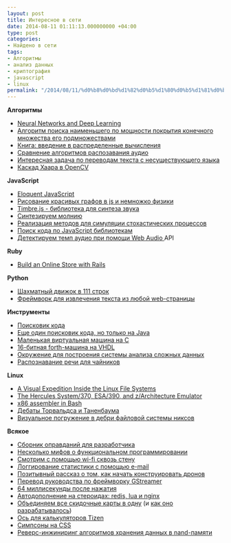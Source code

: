 ```yaml
---
layout: post
title: Интересное в сети
date: 2014-08-11 01:11:13.000000000 +04:00
type: post
categories:
- Найдено в сети
tags:
- Алгоритмы
- анализ данных
- криптография
- javascript
- linux
permalink: "/2014/08/11/%d0%b8%d0%bd%d1%82%d0%b5%d1%80%d0%b5%d1%81%d0%bd%d0%be%d0%b5-%d0%b2-%d1%81%d0%b5%d1%82%d0%b8/"
---
```

 **Алгоритмы**

- [Neural Networks and Deep Learning](http://neuralnetworksanddeeplearning.com/ "Neural Networks and Deep Learning")
- [Алгоритм поиска наименьшего по мощности покрытия конечного множества его подмножествами](http://habrahabr.ru/post/225831/ "Алгоритм поиска наименьшего по мощности покрытия конечного множества его подмножествами")
- [Книга: введение в распределенные вычисления](http://books.ifmo.ru/book/1403/vvedenie_v_raspredelennye_vychisleniya.htm "Введение в распределенные вычисления ")
- [Сравнение алгоритмов распозавания аудио](http://habrahabr.ru/post/232463/ "Сравнение алгоритмов распознавания аудио для Second Screen")
- [Интересная задача по переводам текста с несуществующего языка](http://habrahabr.ru/post/227611/ "Лингвистическая загадка. Переводим с «мертвого» языка")
- [Каскад Хаара в OpenCV](http://habrahabr.ru/company/recognitor/blog/228195/ "Работа каскада Хаара в OpenCV в картинках: теория и практика")

**JavaScript**

- [Eloquent JavaScript](http://eloquentjavascript.net/#2nd-ed "Eloquent JavaScript")
- [Рисование красивых графов в js и немножко физики](http://getspringy.com/ "Springy.js")
- [Timbre.js - библиотека для синтеза звука](https://github.com/mohayonao/timbre.js/ "timbre.js")
- [Синтезируем молнию](http://blog.kaistale.com/?p=1340 "Synthesizing thunder using JavaScript")
- [Реализация методов для симуляции стохастических процессов](https://github.com/NathanEpstein/stochastic "stochastic")
- [Поиск кода по JavaScript библиотекам](http://www.jsdb.io/ "The definitive source of the best JavaScript libraries, frameworks, and plugins.")
- [Детектируем темп аудио при помощи Web Audio ](http://tech.beatport.com/2014/web-audio/beat-detection-using-web-audio/ "Beat Detection Using JavaScript and the Web Audio API")API

**Ruby**

- [Build an Online Store with Rails](http://www.sitepoint.com/build-online-store-rails/ " Build an Online Store with Rails")

**Python**

- [Шахматный движок в 111 строк](https://github.com/thomasahle/sunfish "Sunfish")
- [Фреймворк для извлечения текста из любой web-страницы](http://textract.readthedocs.org/en/latest/index.html "Textract")

**Инструменты**

- [Поисковик кода](https://searchcode.com/ "SearchCode")
- [Еще один поисковик кода, но только на Java](http://codeexchange.ics.uci.edu/ "Search over 10 million Java classes in GitHub")
- [Маленькая виртуальная машина на C](https://github.com/tekknolagi/carp "CarpVM")
- [16-битная forth-машина на VHDL](https://github.com/inforichland/yafc "YAFC - Yet Another Forth Core")
- [Окружение для построения системы анализа сложных данных](http://tesseradata.org/ "Open Source Environment for Deep Analysis of Large Complex Data")
- [Распознавание речи для чайников](http://habrahabr.ru/post/226143/)

**Linux**

- [A Visual Expedition Inside the Linux File Systems](http://www.cs.jhu.edu/~razvanm/fs-expedition/ " A Visual Expedition Inside the Linux File Systems")
- [The Hercules System/370, ESA/390, and z/Architecture Emulator](http://www.hercules-390.org/ "The Hercules System/370, ESA/390, and z/Architecture Emulator")
- [x86 assembler in Bash](http://lists.gnu.org/archive/html/bug-bash/2001-02/msg00054.html "x86 assembler in Bash")
- [Дебаты Торвальдса и Таненбаума](http://oreilly.com/catalog/opensources/book/appa.html "Open Sources: Voices from the Open Source Revolution")
- [Визуальное погружение в дебри файловой системы никсов](http://www.cs.jhu.edu/~razvanm/fs-expedition/ "A Visual Expedition Inside the Linux File Systems")

**Всякое**

- [Сборник оправданий для разработчика](http://www.codingexcuses.com/ "Оправдания для программиста")
- [Несколько мифов о функциональном программировании](http://www.perlmonks.org/?node_id=450922 "Pissed off about functional programming")
- [Смотрим с помощью wi-fi сквозь стену](http://www.ece.ucsb.edu/~ymostofi/SeeThroughImaging.html "X-Ray Vision for Robots: Seeing Through Walls with Only WiFi")
- [Логгирование статистики с помощью e-mail](http://www.statlogger.com/ "Email-based stat tracking ")
- [Позитывный рассказ о том, как начать конструировать дронов](http://paulstamatiou.com/getting-started-with-drones-quadcopters/ "Getting started with drones")
- [Перевод руководства по фреймворку GStreamer](http://rus-linux.net/MyLDP/BOOKS/gstreamer/00-pred.html "Фреймворк GStreamer. Руководство разработчика приложений.")
- [64 миллисекунды после нажатия](http://habrahabr.ru/post/226897/ "64 миллисекунды после нажатия")
- [Автодополнение на стероидах: redis, lua и nginx](http://www.cucumbertown.com/craft/autocomplete-using-redis-nginx-lua/ "Redis on steroids: Autocomplete using Redis, Nginx and Lua")
- [Объединяем все скидочные карты в одну](http://cardberry.com/ "Cardberry") (и [как оно разрабатывалось](http://habrahabr.ru/company/cardberry/blog/231465/ "Более подробно про динамическую магнитную полосу"))
- [Ось для калькуляторов Tizen](http://www.knightos.org/ "KnightOS An open source OS for TI calculators")
- [Симпсоны на CSS](http://pattle.github.io/simpsons-in-css/ "The Simpsons in CSS")
- [Реверс-инжиниринг алгоритмов хранения данных в nand-памяти](http://joshuawise.com/projects/ndfslave "Reverse Engineering a NAND Flash Device Management Algorithm")
